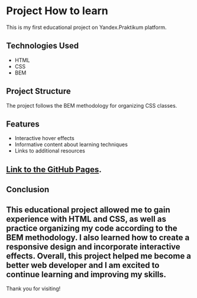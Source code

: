 # Project How to learn

This is my first educational project on Yandex.Praktikum platform.

## Technologies Used

- HTML
- CSS
- BEM

## Project Structure

The project follows the BEM methodology for organizing CSS classes.

## Features

- Interactive hover effects
- Informative content about learning techniques
- Links to additional resources

## [Link to the **GitHub Pages**](https://Bababum95.github.io/how-to-learn). 

## Conclusion

This educational project allowed me to gain experience with HTML and CSS, as well as practice organizing my code according to the BEM methodology. I also learned how to create a responsive design and incorporate interactive effects. Overall, this project helped me become a better web developer and I am excited to continue learning and improving my skills.
---
Thank you for visiting!